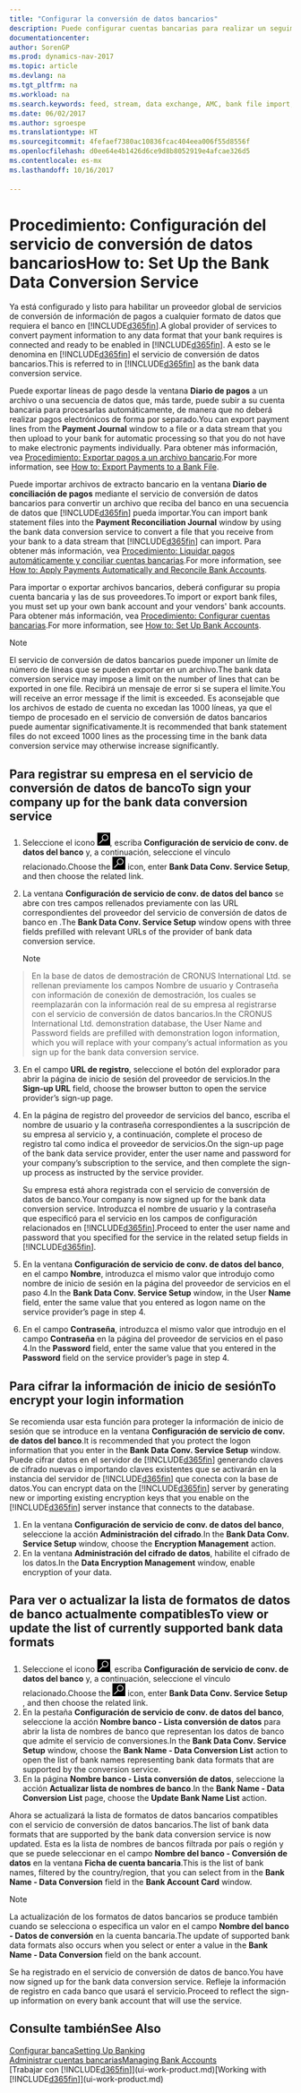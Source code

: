 ```yaml
---
title: "Configurar la conversión de datos bancarios"
description: Puede configurar cuentas bancarias para realizar un seguimiento de las transacciones e importar o exportar fuentes de bancos.
documentationcenter: 
author: SorenGP
ms.prod: dynamics-nav-2017
ms.topic: article
ms.devlang: na
ms.tgt_pltfrm: na
ms.workload: na
ms.search.keywords: feed, stream, data exchange, AMC, bank file import, bank file export, re-export, bank transfer, AMC, bank data conversion service, funds transfer
ms.date: 06/02/2017
ms.author: sgroespe
ms.translationtype: HT
ms.sourcegitcommit: 4fefaef7380ac10836fcac404eea006f55d8556f
ms.openlocfilehash: d0ee64e4b1426d6ce9d8b8052919e4afcae326d5
ms.contentlocale: es-mx
ms.lasthandoff: 10/16/2017

---
```

# <a name="how-to-set-up-the-bank-data-conversion-service"></a><span data-ttu-id="c1fc6-103">Procedimiento: Configuración del servicio de conversión de datos bancarios</span><span class="sxs-lookup"><span data-stu-id="c1fc6-103">How to: Set Up the Bank Data Conversion Service</span></span>
<span data-ttu-id="c1fc6-104">Ya está configurado y listo para habilitar un proveedor global de servicios de conversión de información de pagos a cualquier formato de datos que requiera el banco en [!INCLUDE[d365fin](includes/d365fin_md.md)].</span><span class="sxs-lookup"><span data-stu-id="c1fc6-104">A global provider of services to convert payment information to any data format that your bank requires is connected and ready to be enabled in [!INCLUDE[d365fin](includes/d365fin_md.md)].</span></span> <span data-ttu-id="c1fc6-105">A esto se le denomina en [!INCLUDE[d365fin](includes/d365fin_md.md)] el servicio de conversión de datos bancarios.</span><span class="sxs-lookup"><span data-stu-id="c1fc6-105">This is referred to in [!INCLUDE[d365fin](includes/d365fin_md.md)] as the bank data conversion service.</span></span>

<span data-ttu-id="c1fc6-106">Puede exportar líneas de pago desde la ventana **Diario de pagos** a un archivo o una secuencia de datos que, más tarde, puede subir a su cuenta bancaria para procesarlas automáticamente, de manera que no deberá realizar pagos electrónicos de forma por separado.</span><span class="sxs-lookup"><span data-stu-id="c1fc6-106">You can export payment lines from the **Payment Journal** window to a file or a data stream that you then upload to your bank for automatic processing so that you do not have to make electronic payments individually.</span></span> <span data-ttu-id="c1fc6-107">Para obtener más información, vea [Procedimiento: Exportar pagos a un archivo bancario](payables-how-export-payments-bank-file.md).</span><span class="sxs-lookup"><span data-stu-id="c1fc6-107">For more information, see [How to: Export Payments to a Bank File](payables-how-export-payments-bank-file.md).</span></span>

<span data-ttu-id="c1fc6-108">Puede importar archivos de extracto bancario en la ventana **Diario de conciliación de pagos** mediante el servicio de conversión de datos bancarios para convertir un archivo que reciba del banco en una secuencia de datos que [!INCLUDE[d365fin](includes/d365fin_md.md)] pueda importar.</span><span class="sxs-lookup"><span data-stu-id="c1fc6-108">You can import bank statement files into the **Payment Reconciliation Journal** window by using the bank data conversion service to convert a file that you receive from your bank to a data stream that [!INCLUDE[d365fin](includes/d365fin_md.md)] can import.</span></span> <span data-ttu-id="c1fc6-109">Para obtener más información, vea [Procedimiento: Liquidar pagos automáticamente y conciliar cuentas bancarias](receivables-apply-payments-auto-reconcile-bank-accounts.md).</span><span class="sxs-lookup"><span data-stu-id="c1fc6-109">For more information, see [How to: Apply Payments Automatically and Reconcile Bank Accounts](receivables-apply-payments-auto-reconcile-bank-accounts.md).</span></span>

<span data-ttu-id="c1fc6-110">Para importar o exportar archivos bancarios, deberá configurar su propia cuenta bancaria y las de sus proveedores.</span><span class="sxs-lookup"><span data-stu-id="c1fc6-110">To import or export bank files, you must set up your own bank account and your vendors' bank accounts.</span></span> <span data-ttu-id="c1fc6-111">Para obtener más información, vea [Procedimiento: Configurar cuentas bancarias](bank-how-setup-bank-accounts.md).</span><span class="sxs-lookup"><span data-stu-id="c1fc6-111">For more information, see [How to: Set Up Bank Accounts](bank-how-setup-bank-accounts.md).</span></span>

> [!NOTE]  
>   <span data-ttu-id="c1fc6-112">El servicio de conversión de datos bancarios puede imponer un límite de número de líneas que se pueden exportar en un archivo.</span><span class="sxs-lookup"><span data-stu-id="c1fc6-112">The bank data conversion service may impose a limit on the number of lines that can be exported in one file.</span></span> <span data-ttu-id="c1fc6-113">Recibirá un mensaje de error si se supera el límite.</span><span class="sxs-lookup"><span data-stu-id="c1fc6-113">You will receive an error message if the limit is exceeded.</span></span> <span data-ttu-id="c1fc6-114">Es aconsejable que los archivos de estado de cuenta no excedan las 1000 líneas, ya que el tiempo de procesado en el servicio de conversión de datos bancarios puede aumentar significativamente.</span><span class="sxs-lookup"><span data-stu-id="c1fc6-114">It is recommended that bank statement files do not exceed 1000 lines as the processing time in the bank data conversion service may otherwise increase significantly.</span></span>

## <a name="to-sign-your-company-up-for-the-bank-data-conversion-service"></a><span data-ttu-id="c1fc6-115">Para registrar su empresa en el servicio de conversión de datos de banco</span><span class="sxs-lookup"><span data-stu-id="c1fc6-115">To sign your company up for the bank data conversion service</span></span>
1. <span data-ttu-id="c1fc6-116">Seleccione el icono ![Buscar página o informe](media/ui-search/search_small.png "icono Buscar página o informe"), escriba **Configuración de servicio de conv. de datos del banco** y, a continuación, seleccione el vínculo relacionado.</span><span class="sxs-lookup"><span data-stu-id="c1fc6-116">Choose the ![Search for Page or Report](media/ui-search/search_small.png "Search for Page or Report icon") icon, enter **Bank Data Conv. Service Setup**, and then choose the related link.</span></span>  
2. <span data-ttu-id="c1fc6-117">La ventana **Configuración de servicio de conv. de datos del banco** se abre con tres campos rellenados previamente con las URL correspondientes del proveedor del servicio de conversión de datos de banco en .</span><span class="sxs-lookup"><span data-stu-id="c1fc6-117">The **Bank Data Conv. Service Setup** window opens with three fields prefilled with relevant URLs of the provider of bank data conversion service.</span></span>

    > [!NOTE]  
>   <span data-ttu-id="c1fc6-118">En la base de datos de demostración de CRONUS International Ltd. se rellenan previamente los campos Nombre de usuario y Contraseña con información de conexión de demostración, los cuales se reemplazarán con la información real de su empresa al registrarse con el servicio de conversión de datos bancarios.</span><span class="sxs-lookup"><span data-stu-id="c1fc6-118">In the CRONUS International Ltd. demonstration database, the User Name and Password fields are prefilled with demonstration logon information, which you will replace with your company’s actual information as you sign up for the bank data conversion service.</span></span>
3. <span data-ttu-id="c1fc6-119">En el campo **URL de registro**, seleccione el botón del explorador para abrir la página de inicio de sesión del proveedor de servicios.</span><span class="sxs-lookup"><span data-stu-id="c1fc6-119">In the **Sign-up URL** field, choose the browser button to open the service provider’s sign-up page.</span></span>  
4. <span data-ttu-id="c1fc6-120">En la página de registro del proveedor de servicios del banco, escriba el nombre de usuario y la contraseña correspondientes a la suscripción de su empresa al servicio y, a continuación, complete el proceso de registro tal como indica el proveedor de servicios.</span><span class="sxs-lookup"><span data-stu-id="c1fc6-120">On the sign-up page of the bank data service provider, enter the user name and password for your company’s subscription to the service, and then complete the sign-up process as instructed by the service provider.</span></span>

    <span data-ttu-id="c1fc6-121">Su empresa está ahora registrada con el servicio de conversión de datos de banco.</span><span class="sxs-lookup"><span data-stu-id="c1fc6-121">Your company is now signed up for the bank data conversion service.</span></span> <span data-ttu-id="c1fc6-122">Introduzca el nombre de usuario y la contraseña que especificó para el servicio en los campos de configuración relacionados en [!INCLUDE[d365fin](includes/d365fin_md.md)].</span><span class="sxs-lookup"><span data-stu-id="c1fc6-122">Proceed to enter the user name and password that you specified for the service in the related setup fields in [!INCLUDE[d365fin](includes/d365fin_md.md)].</span></span>
5. <span data-ttu-id="c1fc6-123">En la ventana **Configuración de servicio de conv. de datos del banco**, en el campo **Nombre**, introduzca el mismo valor que introdujo como nombre de inicio de sesión en la página del proveedor de servicios en el paso 4.</span><span class="sxs-lookup"><span data-stu-id="c1fc6-123">In the **Bank Data Conv. Service Setup** window, in the User **Name** field, enter the same value that you entered as logon name on the service provider’s page in step 4.</span></span>
6. <span data-ttu-id="c1fc6-124">En el campo **Contraseña**, introduzca el mismo valor que introdujo en el campo **Contraseña** en la página del proveedor de servicios en el paso 4.</span><span class="sxs-lookup"><span data-stu-id="c1fc6-124">In the **Password** field, enter the same value that you entered in the **Password** field on the service provider’s page in step 4.</span></span>

## <a name="to-encrypt-your-login-information"></a><span data-ttu-id="c1fc6-125">Para cifrar la información de inicio de sesión</span><span class="sxs-lookup"><span data-stu-id="c1fc6-125">To encrypt your login information</span></span>
<span data-ttu-id="c1fc6-126">Se recomienda usar esta función para proteger la información de inicio de sesión que se introduce en la ventana **Configuración de servicio de conv. de datos del banco**.</span><span class="sxs-lookup"><span data-stu-id="c1fc6-126">It is recommended that you protect the logon information that you enter in the **Bank Data Conv. Service Setup** window.</span></span> <span data-ttu-id="c1fc6-127">Puede cifrar datos en el servidor de [!INCLUDE[d365fin](includes/d365fin_md.md)] generando claves de cifrado nuevas o importando claves existentes que se activarán en la instancia del servidor de [!INCLUDE[d365fin](includes/d365fin_md.md)] que conecta con la base de datos.</span><span class="sxs-lookup"><span data-stu-id="c1fc6-127">You can encrypt data on the [!INCLUDE[d365fin](includes/d365fin_md.md)] server by generating new or importing existing encryption keys that you enable on the [!INCLUDE[d365fin](includes/d365fin_md.md)] server instance that connects to the database.</span></span>

1. <span data-ttu-id="c1fc6-128">En la ventana **Configuración de servicio de conv. de datos del banco**, seleccione la acción **Administración del cifrado**.</span><span class="sxs-lookup"><span data-stu-id="c1fc6-128">In the **Bank Data Conv. Service Setup** window, choose the **Encryption Management** action.</span></span>
2. <span data-ttu-id="c1fc6-129">En la ventana **Administración del cifrado de datos**, habilite el cifrado de los datos.</span><span class="sxs-lookup"><span data-stu-id="c1fc6-129">In the **Data Encryption Management** window, enable encryption of your data.</span></span>

## <a name="to-view-or-update-the-list-of-currently-supported-bank-data-formats"></a><span data-ttu-id="c1fc6-130">Para ver o actualizar la lista de formatos de datos de banco actualmente compatibles</span><span class="sxs-lookup"><span data-stu-id="c1fc6-130">To view or update the list of currently supported bank data formats</span></span>
1. <span data-ttu-id="c1fc6-131">Seleccione el icono ![Buscar página o informe](media/ui-search/search_small.png "icono Buscar página o informe"), escriba **Configuración de servicio de conv. de datos del banco** y, a continuación, seleccione el vínculo relacionado.</span><span class="sxs-lookup"><span data-stu-id="c1fc6-131">Choose the ![Search for Page or Report](media/ui-search/search_small.png "Search for Page or Report icon") icon, enter **Bank Data Conv. Service Setup** , and then choose the related link.</span></span>
2. <span data-ttu-id="c1fc6-132">En la pestaña **Configuración de servicio de conv. de datos del banco**, seleccione la acción **Nombre banco - Lista conversión de datos** para abrir la lista de nombres de banco que representan los datos de banco que admite el servicio de conversiones.</span><span class="sxs-lookup"><span data-stu-id="c1fc6-132">In the **Bank Data Conv. Service Setup** window, choose the **Bank Name - Data Conversion List** action to open the list of bank names representing bank data formats that are supported by the conversion service.</span></span>
3. <span data-ttu-id="c1fc6-133">En la página **Nombre banco - Lista conversión de datos**, seleccione la acción **Actualizar lista de nombres de banco**.</span><span class="sxs-lookup"><span data-stu-id="c1fc6-133">In the **Bank Name - Data Conversion List** page, choose the **Update Bank Name List** action.</span></span>

<span data-ttu-id="c1fc6-134">Ahora se actualizará la lista de formatos de datos bancarios compatibles con el servicio de conversión de datos bancarios.</span><span class="sxs-lookup"><span data-stu-id="c1fc6-134">The list of bank data formats that are supported by the bank data conversion service is now updated.</span></span> <span data-ttu-id="c1fc6-135">Esta es la lista de nombres de bancos filtrada por país o región y que se puede seleccionar en el campo **Nombre del banco - Conversión de datos** en la ventana **Ficha de cuenta bancaria**.</span><span class="sxs-lookup"><span data-stu-id="c1fc6-135">This is the list of bank names, filtered by the country/region, that you can select from in the **Bank Name - Data Conversion** field in the **Bank Account Card** window.</span></span>

> [!NOTE]  
>   <span data-ttu-id="c1fc6-136">La actualización de los formatos de datos bancarios se produce también cuando se selecciona o especifica un valor en el campo **Nombre del banco - Datos de conversión** en la cuenta bancaria.</span><span class="sxs-lookup"><span data-stu-id="c1fc6-136">The update of supported bank data formats also occurs when you select or enter a value in the **Bank Name - Data Conversion** field on the bank account.</span></span>

<span data-ttu-id="c1fc6-137">Se ha registrado en el servicio de conversión de datos de banco.</span><span class="sxs-lookup"><span data-stu-id="c1fc6-137">You have now signed up for the bank data conversion service.</span></span> <span data-ttu-id="c1fc6-138">Refleje la información de registro en cada banco que usará el servicio.</span><span class="sxs-lookup"><span data-stu-id="c1fc6-138">Proceed to reflect the sign-up information on every bank account that will use the service.</span></span>

## <a name="see-also"></a><span data-ttu-id="c1fc6-139">Consulte también</span><span class="sxs-lookup"><span data-stu-id="c1fc6-139">See Also</span></span>
[<span data-ttu-id="c1fc6-140">Configurar banca</span><span class="sxs-lookup"><span data-stu-id="c1fc6-140">Setting Up Banking</span></span>](bank-setup-banking.md)  
[<span data-ttu-id="c1fc6-141">Administrar cuentas bancarias</span><span class="sxs-lookup"><span data-stu-id="c1fc6-141">Managing Bank Accounts</span></span>](bank-manage-bank-accounts.md)  
<span data-ttu-id="c1fc6-142">[Trabajar con [!INCLUDE[d365fin](includes/d365fin_md.md)]](ui-work-product.md)</span><span class="sxs-lookup"><span data-stu-id="c1fc6-142">[Working with [!INCLUDE[d365fin](includes/d365fin_md.md)]](ui-work-product.md)</span></span>

